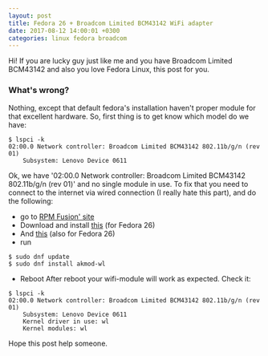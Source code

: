 ```yaml
---
layout: post
title: Fedora 26 + Broadcom Limited BCM43142 WiFi adapter
date: 2017-08-12 14:00:01 +0300
categories: linux fedora broadcom
---
```

Hi! If you are lucky guy just like me and you have Broadcom Limited BCM43142 and also you love Fedora Linux, this post for you.

### What's wrong?

Nothing, except that default fedora's installation haven't proper module for that excellent hardware.
So, first thing is to get know which model do we have:
```
$ lspci -k
02:00.0 Network controller: Broadcom Limited BCM43142 802.11b/g/n (rev 01)
	Subsystem: Lenovo Device 0611
```
Ok, we have '02:00.0 Network controller: Broadcom Limited BCM43142 802.11b/g/n (rev 01)' and no single module in use.
To fix that you need to connect to the internet via wired connection (I really hate this part), and do the following:
* go to [RPM Fusion' site](https://rpmfusion.org/Configuration)
* Download and install [this](https://download1.rpmfusion.org/free/fedora/rpmfusion-free-release-26.noarch.rpm) (for Fedora 26)
* And [this](https://download1.rpmfusion.org/nonfree/fedora/rpmfusion-nonfree-release-26.noarch.rpm) (also for Fedora 26)
* run
```
$ sudo dnf update
$ sudo dnf install akmod-wl
```
* Reboot
After reboot your wifi-module will work as expected. Check it:
```
$ lspci -k
02:00.0 Network controller: Broadcom Limited BCM43142 802.11b/g/n (rev 01)
	Subsystem: Lenovo Device 0611
	Kernel driver in use: wl
	Kernel modules: wl
```
Hope this post help someone.
